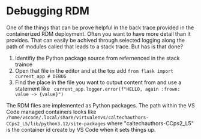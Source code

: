 
# Debugging RDM

One of the things that can be prove helpful in the back trace provided in the containerized RDM deployment. Often you want to have more detail than it provides. That can easily be achived through selected logging along the path of modules called that leads to a stack trace. But has is that done?


1. Identifiy the Python package source from refernenced in the stack traince
2. Open that file in the editor and at the top add `from flask import current_app # DEBUG`
3. Find the place in the file you want to output content from and use a statement like ` current_app.logger.error(f"HELLO, again :frown: value -> {value}")`

The RDM files are implemented as Python packages. The path within the VS Code managed containers looks like `/home/vscode/.local/share/virtualenvs/caltechauthors-CCps2_L5/lib/python3.12/site-packages` where "caltechauthors-CCps2_L5" is the container id create by VS Code when it sets things up.


